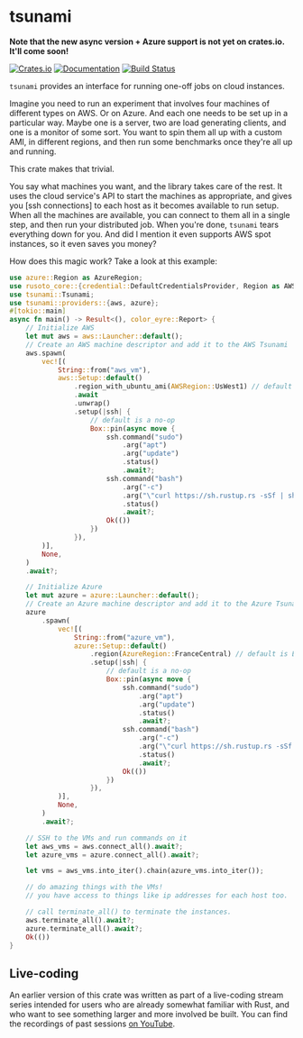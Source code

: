 # tsunami

**Note that the new async version + Azure support is not yet on crates.io. It'll come soon!**

[![Crates.io](https://img.shields.io/crates/v/tsunami.svg)](https://crates.io/crates/tsunami)
[![Documentation](https://docs.rs/tsunami/badge.svg)](https://docs.rs/tsunami/)
[![Build Status](https://travis-ci.org/jonhoo/tsunami.svg?branch=master)](https://travis-ci.org/jonhoo/tsunami)

`tsunami` provides an interface for running one-off jobs on cloud instances.

Imagine you need to run an experiment that involves four machines of different types on AWS. Or
on Azure. And each one needs to be set up in a particular way. Maybe one is a server, two are
load generating clients, and one is a monitor of some sort. You want to spin them all up with a
custom AMI, in different regions, and then run some benchmarks once they're all up and running.

This crate makes that trivial.

You say what machines you want, and the library takes care of the rest. It uses the cloud
service's API to start the machines as appropriate, and gives you [ssh connections] to each
host as it becomes available to run setup. When all the machines are available, you can connect
to them all in a single step, and then run your distributed job. When you're done, `tsunami`
tears everything down for you. And did I mention it even supports AWS spot instances, so it
even saves you money?

How does this magic work? Take a look at this example:

```rust
use azure::Region as AzureRegion;
use rusoto_core::{credential::DefaultCredentialsProvider, Region as AWSRegion};
use tsunami::Tsunami;
use tsunami::providers::{aws, azure};
#[tokio::main]
async fn main() -> Result<(), color_eyre::Report> {
    // Initialize AWS
    let mut aws = aws::Launcher::default();
    // Create an AWS machine descriptor and add it to the AWS Tsunami
    aws.spawn(
        vec![(
            String::from("aws_vm"),
            aws::Setup::default()
                .region_with_ubuntu_ami(AWSRegion::UsWest1) // default is UsEast1
                .await
                .unwrap()
                .setup(|ssh| {
                    // default is a no-op
                    Box::pin(async move {
                        ssh.command("sudo")
                            .arg("apt")
                            .arg("update")
                            .status()
                            .await?;
                        ssh.command("bash")
                            .arg("-c")
                            .arg("\"curl https://sh.rustup.rs -sSf | sh -- -y\"")
                            .status()
                            .await?;
                        Ok(())
                    })
                }),
        )],
        None,
    )
    .await?;

    // Initialize Azure
    let mut azure = azure::Launcher::default();
    // Create an Azure machine descriptor and add it to the Azure Tsunami
    azure
        .spawn(
            vec![(
                String::from("azure_vm"),
                azure::Setup::default()
                    .region(AzureRegion::FranceCentral) // default is EastUs
                    .setup(|ssh| {
                        // default is a no-op
                        Box::pin(async move {
                            ssh.command("sudo")
                                .arg("apt")
                                .arg("update")
                                .status()
                                .await?;
                            ssh.command("bash")
                                .arg("-c")
                                .arg("\"curl https://sh.rustup.rs -sSf | sh -- -y\"")
                                .status()
                                .await?;
                            Ok(())
                        })
                    }),
            )],
            None,
        )
        .await?;

    // SSH to the VMs and run commands on it
    let aws_vms = aws.connect_all().await?;
    let azure_vms = azure.connect_all().await?;

    let vms = aws_vms.into_iter().chain(azure_vms.into_iter());

    // do amazing things with the VMs!
    // you have access to things like ip addresses for each host too.

    // call terminate_all() to terminate the instances.
    aws.terminate_all().await?;
    azure.terminate_all().await?;
    Ok(())
}
```

## Live-coding

An earlier version of this crate was written as part of a live-coding stream series intended
for users who are already somewhat familiar with Rust, and who want to see something larger and
more involved be built. You can find the recordings of past sessions [on
YouTube](https://www.youtube.com/playlist?list=PLqbS7AVVErFgY2faCIYjJZv_RluGkTlKt).
